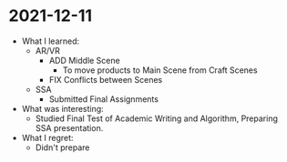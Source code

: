# 2021-12-11

- What I learned: 
  - AR/VR
    - ADD Middle Scene
      - To move products to Main Scene from Craft Scenes
    - FIX Conflicts between Scenes
  - SSA
    - Submitted Final Assignments
- What was interesting:
  - Studied Final Test of Academic Writing and Algorithm, Preparing SSA presentation.
- What I regret: 
  - Didn't prepare